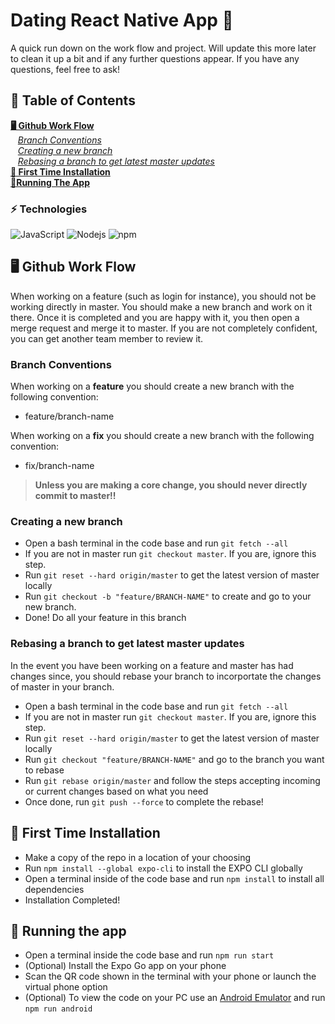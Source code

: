 # Dating React Native App 🏓
A quick run down on the work flow and project. Will update this more later to clean it up a bit and if any further questions appear. If you have any questions, feel free to ask!

## 📑 Table of Contents
**[🖥️ Github Work Flow](#%EF%B8%8F-github-work-flow)**<br>
&nbsp;&nbsp;&nbsp;*[Branch Conventions](#Branch-Conventions)*<br>
&nbsp;&nbsp;&nbsp;*[Creating a new branch](#Creating-a-new-branch)*<br>
&nbsp;&nbsp;&nbsp;*[Rebasing a branch to get latest master updates](#Rebasing-a-branch-to-get-latest-master-updates)*<br>
**[📃 First Time Installation](#-first-time-installation)**<br>
**[📱Running The App](#-running-the-app)**<br>

### ⚡ Technologies
![JavaScript](https://img.shields.io/badge/-JavaScript-black?style=flat-square&logo=javascript)
![Nodejs](https://img.shields.io/badge/-Nodejs-black?style=flat-square&logo=Node.js)
<img alt="npm" src="https://img.shields.io/badge/-NPM-CB3837?style=flat-square&logo=npm&logoColor=white" />

## 🖥️ Github Work Flow
When working on a feature (such as login for instance), you should not be working directly in master. You should make a new branch and work on it there. Once it is completed and you are happy with it, you then open a merge request and merge it to master. If you are not completely confident, you can get another team member to review it. 

### Branch Conventions
When working on a **feature** you should create a new branch with the following convention:
- feature/branch-name<br>

When working on a **fix** you should create a new branch with the following convention:
- fix/branch-name

> __Unless you are making a core change, you should never directly commit to master!!__

### Creating a new branch
- Open a bash terminal in the code base and run `git fetch --all`
- If you are not in master run `git checkout master`. If you are, ignore this step. 
- Run `git reset --hard origin/master` to get the latest version of master locally
- Run `git checkout -b "feature/BRANCH-NAME"` to create and go to your new branch. 
- Done! Do all your feature in this branch

### Rebasing a branch to get latest master updates
In the event you have been working on a feature and master has had changes since, you should rebase your branch to incorportate the changes of master in your branch.
- Open a bash terminal in the code base and run `git fetch --all`
- If you are not in master run `git checkout master`. If you are, ignore this step. 
- Run `git reset --hard origin/master` to get the latest version of master locally
- Run `git checkout "feature/BRANCH-NAME"` and go to the branch you want to rebase
- Run `git rebase origin/master` and follow the steps accepting incoming or current changes based on what you need
- Once done, run `git push --force` to complete the rebase!

## 📃 First Time Installation

- Make a copy of the repo in a location of your choosing
- Run `npm install --global expo-cli` to install the EXPO CLI globally
- Open a terminal inside of the code base and run `npm install` to install all dependencies 
- Installation Completed!

## 📱 Running the app
- Open a terminal inside the code base and run `npm run start`
- (Optional) Install the Expo Go app on your phone 
- Scan the QR code shown in the terminal with your phone or launch the virtual phone option
- (Optional) To view the code on your PC use an [Android Emulator](https://www.youtube.com/watch?v=aBTNUpp72ik) and run `npm run android`